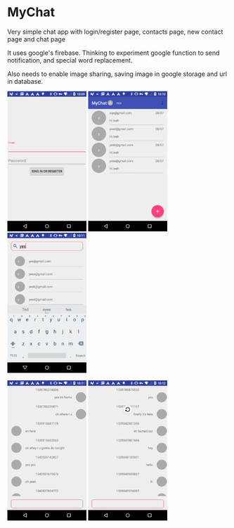 # MyChat
Very simple chat app with login/register page, contacts page, new contact page and chat page

It uses google's firebase. Thinking to experiment google function to send notification, and special word replacement.

Also needs to enable image sharing, saving image in google storage and url in database.

<img src="/login_page.png" width="180" height="319"/>  <img src="/main_page.png" width="180" height="319"/>  <img src="/search_new_contact.png" width="180" height="319"/>

<img src="/chat_page.png" width="180" height="319"/>  <img src="/swipe_to_load_more.png" width="180" height="319"/>


